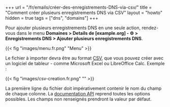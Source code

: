 +++
url = "/fr/emails/créer-des-enregistrements-DNS-via-csv/"
title = "Comment créer plusieurs enregistrements DNS via CSV"
layout = "howto"
hidden = true
tags = ["dns", "domains"]
+++

Pour ajouter plusieurs enregistrements DNS en une seule action, rendez-vous dans le menu **Domaines > Details de [example.org] -  ⚙️ > Enregistrements DNS > Ajouter plusieurs enregistrements DNS**.

{{< fig "images/menu.fr.png" "Menu" >}}

Le fichier à importer devra être au format [CSV](https://fr.wikipedia.org/wiki/Comma-separated_values), que vous pouvez créer avec un logiciel de tableur - comme Microsoft Excel ou LibreOffice Calc. Exemple :

{{< fig "images/csv-creation.fr.png" "" >}}

La première ligne du fichier doit impérativement contenir le nom du champ de chaque colonne. La [documentation API](https://api.alwaysdata.com/v1/record/doc/) reprend toutes les options possibles. Les champs non renseignés prendront la valeur par défaut.
